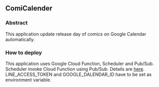 ## ComiCalender

### Abstract
This application update release day of comics on Google Calendar automatically.

### How to deploy
This application uses Google Cloud Function, Scheduler and Pub/Sub.  
Scheduler invoke Cloud Function using Pub/Sub. Details are [here](https://cloud.google.com/scheduler/docs/tut-pub-sub).  
LINE_ACCESS_TOKEN and GOOGLE_DALENDAR_ID have to be set as environment variable.